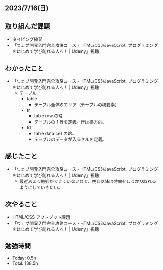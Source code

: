 ## 2023/7/16(日)

## 取り組んだ課題

- タイピング練習
- 「ウェブ開発入門完全攻略コース - HTML/CSS/JavaScript. プログラミングをはじめて学び創れる人へ！ | Udemy」視聴

## わかったこと

- 「ウェブ開発入門完全攻略コース - HTML/CSS/JavaScript. プログラミングをはじめて学び創れる人へ！ | Udemy」視聴
  - テーブル
    - table
      - テーブル全体のエリア（テーブルの親要素）
    - tr
      - table row の略
      - テーブルの 1 行を定義。行は横方向。
    - td
      - table data cell の略。
      - テーブルのデータが入るセルを定義。

## 感じたこと

- 「ウェブ開発入門完全攻略コース - HTML/CSS/JavaScript. プログラミングをはじめて学び創れる人へ！ | Udemy」視聴
  - 最近あまり勉強ができていないので、明日以降は時間をしっかり取れるようにしていきたい。

## 次やること

- HTML/CSS アウトプット課題
- 「ウェブ開発入門完全攻略コース - HTML/CSS/JavaScript. プログラミングをはじめて学び創れる人へ！ | Udemy」視聴

## 勉強時間

- Today: 0.5h
- Total: 138.5h
